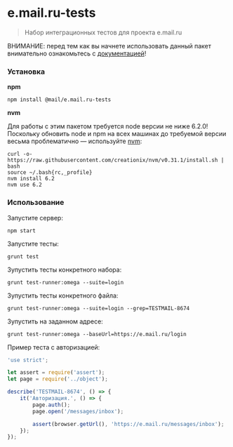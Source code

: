 # e.mail.ru-tests

> Набор интеграционных тестов для проекта e.mail.ru


ВНИМАНИЕ: перед тем как вы начнете использовать данный пакет внимательно ознакомьтесь с [документацией](confluence.mail.ru/pages/viewpage.action?pageId=95546244)!


### Установка

**npm**

```
npm install @mail/e.mail.ru-tests
```

**nvm**

Для работы с этим пакетом требуется node версии не ниже 6.2.0! <br />
Поскольку обновить node и npm на всех машинах до требуемой версии весьма проблематично — используйте [nvm](https://github.com/creationix/nvm):

```
curl -o- https://raw.githubusercontent.com/creationix/nvm/v0.31.1/install.sh | bash
source ~/.bash{rc,_profile}
nvm install 6.2
nvm use 6.2
```


### Использование

Запустите сервер:

```
npm start
```

Запустите тесты:

```
grunt test
```

Зупустить тесты конкретного набора:

```
grunt test-runner:omega --suite=login
```

Зупустить тесты конкретного файла:

```
grunt test-runner:omega --suite=login --grep=TESTMAIL-8674
```

Зупустить на заданном адресе:

```
grunt test-runner:omega --baseUrl=https://e.mail.ru/login
```

Пример теста с авторизацией:

```js
'use strict';

let assert = require('assert');
let page = require('../object');

describe('TESTMAIL-8674', () => {
	it('Авторизация.', () => {
		page.auth();
		page.open('/messages/inbox');

		assert(browser.getUrl(), 'https://e.mail.ru/messages/inbox');
	});
});
```